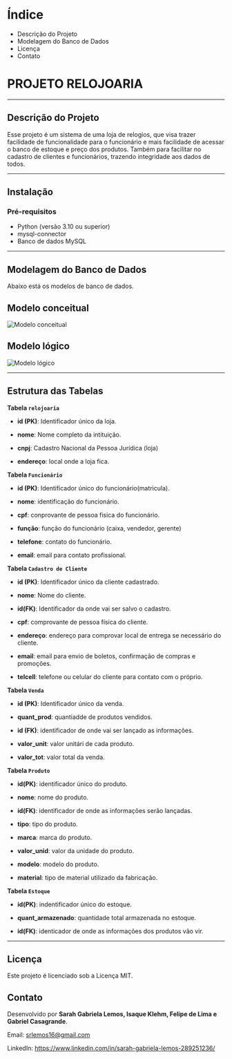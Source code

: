# **Índice**

- Descrição do Projeto
- Modelagem do Banco de Dados
- Licença
- Contato


# **PROJETO RELOJOARIA**
---

## Descrição do Projeto

 Esse projeto é um sistema de uma loja de relogios, que visa trazer facilidade de funcionalidade para o funcionário
  e mais facilidade de acessar o banco de estoque e preço dos produtos.
  Também para facilitar no cadastro de clientes e funcionários, trazendo integridade aos dados de todos.

---

## Instalação

### Pré-requisitos

- Python (versão 3.10 ou superior)
- mysql-connector
- Banco de dados MySQL

---

## Modelagem do Banco de Dados
Abaixo está os modelos de banco de dados.

**Modelo conceitual**
---
![Modelo conceitual]([https://github.com/Sarahlemonede](https://github.com/Sarahlemonede09/PROJETO-RELOJOARIA/blob/main/MODELO-CONCEITUAL.BD.pdf))

**Modelo lógico**
---
![Modelo lógico]([https://github.com/](https://github.com/Sarahlemonede09/PROJETO-RELOJOARIA/blob/main/TABELA-FISICA.BD.pdf))

---

## Estrutura das Tabelas

**Tabela `relojoaria`**

 - **id (PK)**: Identificador único da loja.


- **nome**: Nome completo da intituição.


- **cnpj**: Cadastro Nacional da Pessoa Jurídica (loja)


- **endereço**: local onde a loja fica.



 **Tabela `Funcionário`**

- **id (PK)**: Identificador único do funcionário(matricula).


- **nome**: identificação do funcionário.


- **cpf**: conprovante de pessoa fisica do funcionário.


- **função**: função do funcionário (caixa, vendedor, gerente)


- **telefone**: contato do funcionário.


- **email**: email para contato profissional.



 **Tabela `Cadastro de Cliente`**



- **id (PK)**: Identificador único da cliente cadastrado.


- **nome**: Nome do cliente.


- **id(FK)**: Identificador da onde vai ser salvo o cadastro.


- **cpf**: comprovante de pessoa física do cliente.


- **endereço**: endereço para comprovar local de entrega se necessário do cliente.


- **email**: email para envio de boletos, confirmação de compras e promoções.


- **telcell**: telefone ou celular do cliente para contato com o próprio.



**Tabela `Venda`**



- **id (PK)**: Identificador único da venda.


- **quant_prod**: quantiadde de produtos vendidos.


- **id (FK)**: identificador de onde vai ser lançado as informações.


- **valor_unit**: valor unitári de cada produto.


- **valor_tot**: valor total da venda.



**Tabela `Produto`**



- **id(PK)**: identificador único do  produto.


- **nome**: nome do produto.


- **id(FK)**: identificador de onde as informações serão lançadas.


- **tipo**: tipo do produto.


- **marca**: marca do produto.


- **valor_unid**: valor da unidade do produto.


- **modelo**: modelo do produto.


- **material**: tipo de material utilizado da fabricação.



**Tabela `Estoque`**



- **id(PK)**: indentificador único do estoque.


- **quant_armazenado**: quantidade total armazenada no estoque.


- **id(FK)**: identicador de onde as informações dos produtos vão vir.



---

## Licença

Este projeto é licenciado sob a Licença MIT.

## Contato

Desenvolvido por **Sarah Gabriela Lemos, Isaque Klehm, Felipe de Lima e Gabriel Casagrande**. 


Email: srlemos16@gmail.com


LinkedIn: https://www.linkedin.com/in/sarah-gabriela-lemos-289251236/
